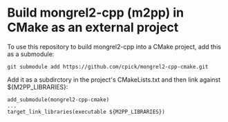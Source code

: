 Build mongrel2-cpp (m2pp) in CMake as an external project
=========================================================

To use this repository to build mongrel2-cpp into a CMake project, add this as a
submodule:

    git submodule add https://github.com/cpick/mongrel2-cpp-cmake.git

Add it as a subdirctory in the project's CMakeLists.txt and then link against
${M2PP_LIBRARIES}:

    add_submodule(mongrel2-cpp-cmake)
    ...
    target_link_libraries(executable ${M2PP_LIBRARIES})
